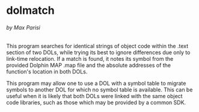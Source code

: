 # dolmatch 
###### by Max Parisi

This program searches for identical strings of object code within the .text section of two DOLs, 
while trying its best to ignore differences due only to link-time relocation.
If a match is found, it notes its symbol from the provided Dolphin MAP .map file
and the absolute addresses of the function's location in both DOLs.

This program may allow one to use a DOL with a symbol table to migrate symbols to
another DOL for which no symbol table is available. This can be useful when it is
likely that both DOLs were linked with the same object code libraries, such as those which
may be provided by a common SDK.
